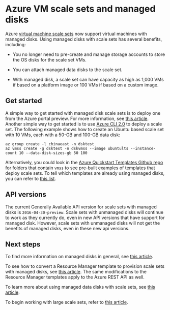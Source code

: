 <properties
    pageTitle="Using Managed Disks With Azure Virtual Machine Scale Sets | Azure"
    description="Learn why and how to use managed disks with virtual machine scale sets"
    services="virtual-machine-scale-sets"
    documentationcenter=""
    author="gatneil"
    manager="timlt"
    editor=""
    tags="azure-resource-manager" />
<tags
    ms.assetid="76ac7fd7-2e05-4762-88ca-3b499e87906e"
    ms.service="virtual-machine-scale-sets"
    ms.workload="na"
    ms.tgt_pltfrm="na"
    ms.devlang="na"
    ms.topic="get-started-article"
    ms.date="2/21/2017"
    wacn.date=""
    ms.author="negat" />

# Azure VM scale sets and managed disks

Azure [virtual machine scale sets](/azure/virtual-machine-scale-sets/) now support virtual machines with managed disks. Using managed disks with scale sets has several benefits, including:

* You no longer need to pre-create and manage storage accounts to store the OS disks for the scale set VMs.

* You can attach managed data disks to the scale set.

* With managed disk, a scale set can have capacity as high as 1,000 VMs if based on a platform image or 100 VMs if based on a custom image.

## Get started

A simple way to get started with managed disk scale sets is to deploy one from the Azure portal preview. For more information, see [this article](/documentation/articles/virtual-machine-scale-sets-portal-create/). Another simple way to get started is to use [Azure CLI 2.0](https://docs.microsoft.com/cli/azure/install-az-cli2) to deploy a scale set. The following example shows how to create an Ubuntu based scale set with 10 VMs, each with a 50-GB and 100-GB data disk:

    az group create -l chinaeast -n dsktest
    az vmss create -g dsktest -n dskvmss --image ubuntults --instance-count 10 --data-disk-sizes-gb 50 100

Alternatively, you could look in the [Azure Quickstart Templates Github repo](https://github.com/Azure/azure-quickstart-templates) for folders that contain `vmss` to see pre-built examples of templates that deploy scale sets. To tell which templates are already using managed disks, you can refer to [this list](https://github.com/Azure/azure-quickstart-templates/blob/master/managed-disk-support-list.md).

## API versions

The current Generally Available API version for scale sets with managed disks is `2016-04-30-preview`. Scale sets with unmanaged disks will continue to work as they currently do, even in new API versions that have support for managed disk. However, scale sets with unmanaged disks will not get the benefits of managed disks, even in these new api versions.

## Next steps

To find more information on managed disks in general, see [this article](/documentation/articles/storage-managed-disks-overview/).

To see how to convert a Resource Manager template to provision scale sets with managed disks, see [this article](/documentation/articles/virtual-machine-scale-sets-convert-template-to-md/). The same modifications to the Resource Manager templates apply to the Azure REST API as well.

To learn more about using managed data disks with scale sets, see [this article](/documentation/articles/virtual-machine-scale-sets-attached-disks/).

To begin working with large scale sets, refer to [this article](/documentation/articles/virtual-machine-scale-sets-placement-groups/).